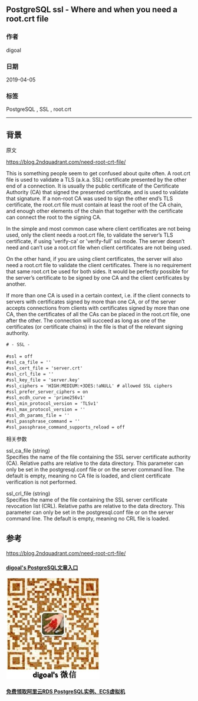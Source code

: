 ## PostgreSQL ssl - Where and when you need a root.crt file   
                                                                                                                  
### 作者                                                                                                                  
digoal                                                                                                                  
                                                                                                                  
### 日期                                                                                                                  
2019-04-05                                                                                                                  
                                                                                                                  
### 标签                                                                                                                  
PostgreSQL , SSL , root.crt   
                                 
----                                                                                                            
                                                                                                              
## 背景                       
原文  
  
https://blog.2ndquadrant.com/need-root-crt-file/  
  
This is something people seem to get confused about quite often. A root.crt file is used to validate a TLS (a.k.a. SSL) certificate presented by the other end of a connection. It is usually the public certificate of the Certificate Authority (CA) that signed the presented certificate, and is used to validate that signature. If a non-root CA was used to sign the other end’s TLS certificate, the root.crt file must contain at least the root of the CA chain, and enough other elements of the chain that together with the certificate can connect the root to the signing CA.  
  
In the simple and most common case where client certificates are not being used, only the client needs a root.crt file, to validate the server’s TLS certificate, if using 'verify-ca' or 'verify-full' ssl mode. The server doesn’t need and can’t use a root.crt file when client certificates are not being used.  
  
On the other hand, if you are using client certificates, the server will also need a root.crt file to validate the client certificates. There is no requirement that same root.crt be used for both sides. It would be perfectly possible for the server’s certificate to be signed by one CA and the client certificates by another.  
  
If more than one CA is used in a certain context, i.e. if the client connects to servers with certificates signed by more than one CA, or of the server accepts connections from clients with certificates signed by more than one CA, then the certificates of all the CAs can be placed in the root.crt file, one after the other. The connection will succeed as long as one of the certificates (or certificate chains) in the file is that of the relevant signing authority.  
  
  
```  
# - SSL -  
  
#ssl = off  
#ssl_ca_file = ''  
#ssl_cert_file = 'server.crt'  
#ssl_crl_file = ''  
#ssl_key_file = 'server.key'  
#ssl_ciphers = 'HIGH:MEDIUM:+3DES:!aNULL' # allowed SSL ciphers  
#ssl_prefer_server_ciphers = on  
#ssl_ecdh_curve = 'prime256v1'  
#ssl_min_protocol_version = 'TLSv1'  
#ssl_max_protocol_version = ''  
#ssl_dh_params_file = ''  
#ssl_passphrase_command = ''  
#ssl_passphrase_command_supports_reload = off  
```  
  
相关参数  
  
ssl_ca_file (string)  
Specifies the name of the file containing the SSL server certificate authority (CA). Relative paths are relative to the data directory. This parameter can only be set in the postgresql.conf file or on the server command line. The default is empty, meaning no CA file is loaded, and client certificate verification is not performed.  
  
ssl_crl_file (string)  
Specifies the name of the file containing the SSL server certificate revocation list (CRL). Relative paths are relative to the data directory. This parameter can only be set in the postgresql.conf file or on the server command line. The default is empty, meaning no CRL file is loaded.  
  
## 参考  
https://blog.2ndquadrant.com/need-root-crt-file/  
    
  
  
  
  
  
  
  
  
  
  
  
#### [digoal's PostgreSQL文章入口](https://github.com/digoal/blog/blob/master/README.md "22709685feb7cab07d30f30387f0a9ae")
  
  
![digoal's weixin](../pic/digoal_weixin.jpg "f7ad92eeba24523fd47a6e1a0e691b59")
  
  
  
  
  
  
  
  
#### [免费领取阿里云RDS PostgreSQL实例、ECS虚拟机](https://www.aliyun.com/database/postgresqlactivity "57258f76c37864c6e6d23383d05714ea")
  
